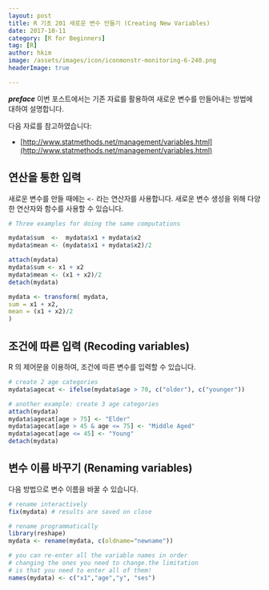 ```yaml
---
layout: post  
title: R 기초 201 새로운 변수 만들기 (Creating New Variables)  
date: 2017-10-11  
category: [R for Beginners]  
tag: [R]  
author: hkim  
image: /assets/images/icon/iconmonstr-monitoring-6-240.png
headerImage: true

---
```


***preface*** 이번 포스트에서는 기존 자료를 활용하여 새로운 변수를 만들어내는 방법에 대하여 설명합니다.

다음 자료를 참고하였습니다:  
- [http://www.statmethods.net/management/variables.html](http://www.statmethods.net/management/variables.html)

## 연산을 통한 입력

새로운 변수를 만들 때에는 `<-` 라는 연산자를 사용합니다. 새로운 변수 생성을 위해 다양한 연산자와 함수를 사용할 수 있습니다.

```r
# Three examples for doing the same computations

mydata$sum  <-  mydata$x1 + mydata$x2
mydata$mean <- (mydata$x1 + mydata$x2)/2

attach(mydata)
mydata$sum <- x1 + x2
mydata$mean <- (x1 + x2)/2
detach(mydata)

mydata <- transform( mydata,
sum = x1 + x2,
mean = (x1 + x2)/2
)
```

## 조건에 따른 입력 (Recoding variables)

R 의 제어문을 이용하여, 조건에 따른 변수를 입력할 수 있습니다.

```r
# create 2 age categories
mydata$agecat <- ifelse(mydata$age > 70, c("older"), c("younger"))

# another example: create 3 age categories
attach(mydata)
mydata$agecat[age > 75] <- "Elder"
mydata$agecat[age > 45 & age <= 75] <- "Middle Aged"
mydata$agecat[age <= 45] <- "Young"
detach(mydata)
```

## 변수 이름 바꾸기 (Renaming variables)

다음 방법으로 변수 이름을 바꿀 수 있습니다.

```r
# rename interactively
fix(mydata) # results are saved on close

# rename programmatically
library(reshape)
mydata <- rename(mydata, c(oldname="newname"))

# you can re-enter all the variable names in order
# changing the ones you need to change.the limitation
# is that you need to enter all of them!
names(mydata) <- c("x1","age","y", "ses")
```
